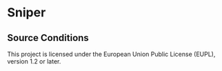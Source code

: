 # Sniper

## Source Conditions

This project is licensed under the European Union Public License (EUPL), version 1.2 or later.